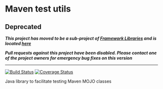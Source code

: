 # Maven test utils

## Deprecated

_**This project has moved to be a sub-project of [Framework Libraries](https://github.com/CJSCommonPlatform/framework-libraries) and is located [here](https://github.com/CJSCommonPlatform/framework-libraries/blob/master/framework-utilities/test-utils/README.md)**_

_**Pull requests against this project have been disabled. Please contact one of the project owners for emergency bug fixes on this version**_

---

[![Build Status](https://travis-ci.org/CJSCommonPlatform/maven-test-utils.svg?branch=master)](https://travis-ci.org/CJSCommonPlatform/maven-test-utils)
[![Coverage Status](https://coveralls.io/repos/github/CJSCommonPlatform/maven-test-utils/badge.svg?branch=master)](https://coveralls.io/github/CJSCommonPlatform/maven-test-utils?branch=master) 


Java library to facilitate testing Maven MOJO classes
